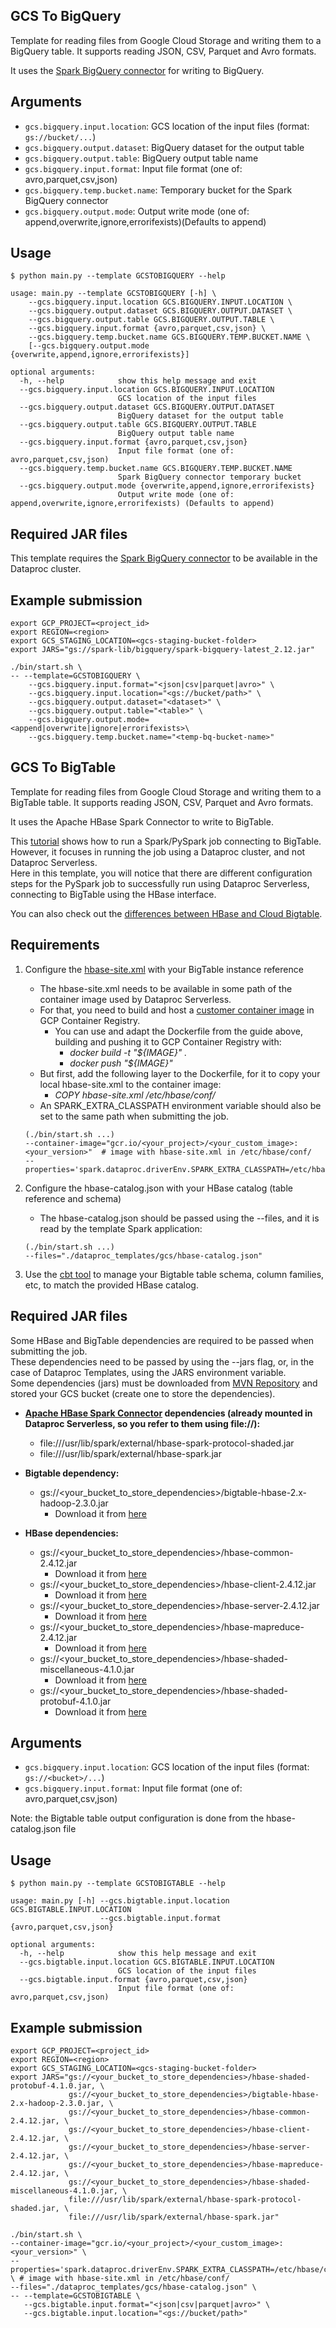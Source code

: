## GCS To BigQuery

Template for reading files from Google Cloud Storage and writing them to a BigQuery table. It supports reading JSON, CSV, Parquet and Avro formats.

It uses the [Spark BigQuery connector](https://cloud.google.com/dataproc-serverless/docs/guides/bigquery-connector-spark-example) for writing to BigQuery.

## Arguments

* `gcs.bigquery.input.location`: GCS location of the input files (format: `gs://bucket/...`)
* `gcs.bigquery.output.dataset`: BigQuery dataset for the output table
* `gcs.bigquery.output.table`: BigQuery output table name
* `gcs.bigquery.input.format`: Input file format (one of: avro,parquet,csv,json)
* `gcs.bigquery.temp.bucket.name`: Temporary bucket for the Spark BigQuery connector
* `gcs.bigquery.output.mode`: Output write mode (one of: append,overwrite,ignore,errorifexists)(Defaults to append)

## Usage

```
$ python main.py --template GCSTOBIGQUERY --help

usage: main.py --template GCSTOBIGQUERY [-h] \
    --gcs.bigquery.input.location GCS.BIGQUERY.INPUT.LOCATION \
    --gcs.bigquery.output.dataset GCS.BIGQUERY.OUTPUT.DATASET \
    --gcs.bigquery.output.table GCS.BIGQUERY.OUTPUT.TABLE \
    --gcs.bigquery.input.format {avro,parquet,csv,json} \
    --gcs.bigquery.temp.bucket.name GCS.BIGQUERY.TEMP.BUCKET.NAME \
    [--gcs.bigquery.output.mode {overwrite,append,ignore,errorifexists}]

optional arguments:
  -h, --help            show this help message and exit
  --gcs.bigquery.input.location GCS.BIGQUERY.INPUT.LOCATION
                        GCS location of the input files
  --gcs.bigquery.output.dataset GCS.BIGQUERY.OUTPUT.DATASET
                        BigQuery dataset for the output table
  --gcs.bigquery.output.table GCS.BIGQUERY.OUTPUT.TABLE
                        BigQuery output table name
  --gcs.bigquery.input.format {avro,parquet,csv,json}
                        Input file format (one of: avro,parquet,csv,json)
  --gcs.bigquery.temp.bucket.name GCS.BIGQUERY.TEMP.BUCKET.NAME
                        Spark BigQuery connector temporary bucket
  --gcs.bigquery.output.mode {overwrite,append,ignore,errorifexists}
                        Output write mode (one of: append,overwrite,ignore,errorifexists) (Defaults to append)
```

## Required JAR files

This template requires the [Spark BigQuery connector](https://cloud.google.com/dataproc-serverless/docs/guides/bigquery-connector-spark-example) to be available in the Dataproc cluster.

## Example submission

```
export GCP_PROJECT=<project_id>
export REGION=<region>
export GCS_STAGING_LOCATION=<gcs-staging-bucket-folder> 
export JARS="gs://spark-lib/bigquery/spark-bigquery-latest_2.12.jar"

./bin/start.sh \
-- --template=GCSTOBIGQUERY \
    --gcs.bigquery.input.format="<json|csv|parquet|avro>" \
    --gcs.bigquery.input.location="<gs://bucket/path>" \
    --gcs.bigquery.output.dataset="<dataset>" \
    --gcs.bigquery.output.table="<table>" \
    --gcs.bigquery.output.mode=<append|overwrite|ignore|errorifexists>\
    --gcs.bigquery.temp.bucket.name="<temp-bq-bucket-name>"
```


## GCS To BigTable

Template for reading files from Google Cloud Storage and writing them to a BigTable table. It supports reading JSON, CSV, Parquet and Avro formats.

It uses the Apache HBase Spark Connector to write to BigTable.

This [tutorial](https://cloud.google.com/dataproc/docs/tutorials/spark-hbase#dataproc_hbase_tutorial_view_code-python) shows how to run a Spark/PySpark job connecting to BigTable.  
However, it focuses in running the job using a Dataproc cluster, and not Dataproc Serverless.  
Here in this template, you will notice that there are different configuration steps for the PySpark job to successfully run using Dataproc Serverless, connecting to BigTable using the HBase interface.

You can also check out the [differences between HBase and Cloud Bigtable](https://cloud.google.com/bigtable/docs/hbase-differences).

## Requirements

1) Configure the [hbase-site.xml](https://cloud.google.com/bigtable/docs/hbase-connecting#creating_the_hbase-sitexml_file) with your BigTable instance reference
    - The hbase-site.xml needs to be available in some path of the container image used by Dataproc Serverless.  
    - For that, you need to build and host a [customer container image](https://cloud.google.com/dataproc-serverless/docs/guides/custom-containers#submit_a_spark_batch_workload_using_a_custom_container_image) in GCP Container Registry.  
       - You can use and adapt the Dockerfile from the guide above, building and pushing it to GCP Container Registry with:
         - _docker build -t "${IMAGE}" ._
         - _docker push "${IMAGE}"_
    - But first, add the following layer to the Dockerfile, for it to copy your local hbase-site.xml to the container image:
      - _COPY hbase-site.xml /etc/hbase/conf/_ 
    - An SPARK_EXTRA_CLASSPATH environment variable should also be set to the same path when submitting the job.
    ```
    (./bin/start.sh ...)
    --container-image="gcr.io/<your_project>/<your_custom_image>:<your_version>"  # image with hbase-site.xml in /etc/hbase/conf/
    --properties='spark.dataproc.driverEnv.SPARK_EXTRA_CLASSPATH=/etc/hbase/conf/'
    ```

2) Configure the hbase-catalog.json with your HBase catalog (table reference and schema)
    - The hbase-catalog.json should be passed using the --files, and it is read by the template Spark application:
    ```
    (./bin/start.sh ...)
    --files="./dataproc_templates/gcs/hbase-catalog.json" 
    ```

3) Use the [cbt tool](https://cloud.google.com/bigtable/docs/managing-tables) to manage your Bigtable table schema, column families, etc, to match the provided HBase catalog.

## Required JAR files

Some HBase and BigTable dependencies are required to be passed when submitting the job.  
These dependencies need to be passed by using the --jars flag, or, in the case of Dataproc Templates, using the JARS environment variable.  
Some dependencies (jars) must be downloaded from [MVN Repository](https://mvnrepository.com/) and stored your GCS bucket (create one to store the dependencies).  

- **[Apache HBase Spark Connector](https://mvnrepository.com/artifact/org.apache.hbase.connectors.spark/hbase-spark) dependencies (already mounted in Dataproc Serverless, so you refer to them using file://):**
   - file:///usr/lib/spark/external/hbase-spark-protocol-shaded.jar
   - file:///usr/lib/spark/external/hbase-spark.jar
   
- **Bigtable dependency:**
  - gs://<your_bucket_to_store_dependencies>/bigtable-hbase-2.x-hadoop-2.3.0.jar
    - Download it from [here](https://repo1.maven.org/maven2/com/google/cloud/bigtable/bigtable-hbase/2.3.0/bigtable-hbase-2.3.0.jar)

- **HBase dependencies:**
  - gs://<your_bucket_to_store_dependencies>/hbase-common-2.4.12.jar
      - Download it from [here](https://repo1.maven.org/maven2/org/apache/hbase/hbase-common/2.4.12/hbase-common-2.4.12.jar)
  - gs://<your_bucket_to_store_dependencies>/hbase-client-2.4.12.jar
      - Download it from [here](https://repo1.maven.org/maven2/org/apache/hbase/hbase-client/2.4.12/hbase-client-2.4.12.jar)
  - gs://<your_bucket_to_store_dependencies>/hbase-server-2.4.12.jar
      - Download it from [here](https://repo1.maven.org/maven2/org/apache/hbase/hbase-server/2.4.12/hbase-server-2.4.12.jar)
  - gs://<your_bucket_to_store_dependencies>/hbase-mapreduce-2.4.12.jar
      - Download it from [here](https://repo1.maven.org/maven2/org/apache/hbase/hbase-mapreduce/2.4.12/hbase-mapreduce-2.4.12.jar)
  - gs://<your_bucket_to_store_dependencies>/hbase-shaded-miscellaneous-4.1.0.jar
      - Download it from [here](https://repo1.maven.org/maven2/org/apache/hbase/thirdparty/hbase-shaded-miscellaneous/4.1.0/hbase-shaded-miscellaneous-4.1.0.jar)
  - gs://<your_bucket_to_store_dependencies>/hbase-shaded-protobuf-4.1.0.jar
      - Download it from [here](https://repo1.maven.org/maven2/org/apache/hbase/thirdparty/hbase-shaded-protobuf/4.1.0/hbase-shaded-protobuf-4.1.0.jar)

## Arguments

* `gcs.bigquery.input.location`: GCS location of the input files (format: `gs://<bucket>/...`)
* `gcs.bigquery.input.format`: Input file format (one of: avro,parquet,csv,json)

Note: the Bigtable table output configuration is done from the hbase-catalog.json file

## Usage

```
$ python main.py --template GCSTOBIGTABLE --help

usage: main.py [-h] --gcs.bigtable.input.location GCS.BIGTABLE.INPUT.LOCATION
                    --gcs.bigtable.input.format {avro,parquet,csv,json}

optional arguments:
  -h, --help            show this help message and exit
  --gcs.bigtable.input.location GCS.BIGTABLE.INPUT.LOCATION
                        GCS location of the input files
  --gcs.bigtable.input.format {avro,parquet,csv,json}
                        Input file format (one of: avro,parquet,csv,json)
```

## Example submission

```
export GCP_PROJECT=<project_id>
export REGION=<region>
export GCS_STAGING_LOCATION=<gcs-staging-bucket-folder> 
export JARS="gs://<your_bucket_to_store_dependencies>/hbase-shaded-protobuf-4.1.0.jar, \
             gs://<your_bucket_to_store_dependencies>/bigtable-hbase-2.x-hadoop-2.3.0.jar, \
             gs://<your_bucket_to_store_dependencies>/hbase-common-2.4.12.jar, \
             gs://<your_bucket_to_store_dependencies>/hbase-client-2.4.12.jar, \
             gs://<your_bucket_to_store_dependencies>/hbase-server-2.4.12.jar, \
             gs://<your_bucket_to_store_dependencies>/hbase-mapreduce-2.4.12.jar, \
             gs://<your_bucket_to_store_dependencies>/hbase-shaded-miscellaneous-4.1.0.jar, \
             file:///usr/lib/spark/external/hbase-spark-protocol-shaded.jar, \
             file:///usr/lib/spark/external/hbase-spark.jar"

./bin/start.sh \
--container-image="gcr.io/<your_project>/<your_custom_image>:<your_version>" \
--properties='spark.dataproc.driverEnv.SPARK_EXTRA_CLASSPATH=/etc/hbase/conf/' \ # image with hbase-site.xml in /etc/hbase/conf/
--files="./dataproc_templates/gcs/hbase-catalog.json" \
-- --template=GCSTOBIGTABLE \
   --gcs.bigtable.input.format="<json|csv|parquet|avro>" \
   --gcs.bigtable.input.location="<gs://bucket/path>"
```